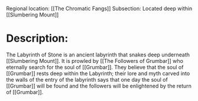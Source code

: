 Regional location: [[The Chromatic Fangs]]
Subsection: Located deep within [[Slumbering Mount]]
# Description:
The Labyrinth of Stone is an ancient labyrinth that snakes deep underneath [[Slumbering Mount]]. It is prowled by [[The Followers of Grumbar]] who eternally search for the soul of [[Grumbar]]. They believe that the soul of [[Grumbar]] rests deep within the Labyrinth; their lore and myth carved into the walls of the entry of the labyrinth says that one day the soul of [[Grumbar]] will be found and the followers will be enlightened by the return of [[Grumbar]].

 